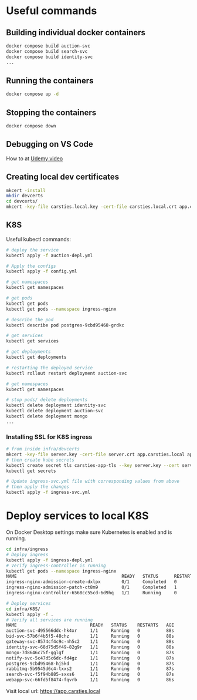 # Useful commands

## Building individual docker containers

```sh
docker compose build auction-svc
docker compose build search-svc
docker compose build identity-svc
...

```

## Running the containers

```sh
docker compose up -d
```

## Stopping the containers

```sh
docker compose down
```

## Debugging on VS Code

How to at [Udemy video](https://www.udemy.com/course/build-a-microservices-app-with-dotnet-and-nextjs-from-scratch/learn/lecture/39040800#notes)

## Creating local dev certificates

```sh
mkcert -install
mkdir devcerts
cd devcerts/
mkcert -key-file carsties.local.key -cert-file carsties.local.crt app.carsties.local api.carsties.local id.carsties.local
```

## K8S

Useful kubectl commands:

```sh
# deploy the service
kubectl apply -f auction-depl.yml

# Apply the configs
kubectl apply -f config.yml

# get namespaces
kubectl get namespaces

# get pods
kubectl get pods
kubectl get pods --namespace ingress-nginx

# describe the pod
kubectl describe pod postgres-9cbd95468-grdkc

# get services
kubectl get services

# get deployments
kubectl get deployments

# restarting the deployed service
kubectl rollout restart deployment auction-svc

# get namespaces
kubectl get namespaces

# stop pods/ delete deployments
kubectl delete deployment identity-svc
kubectl delete deployment auction-svc
kubectl delete deployment mongo
...
```

### Installing SSL for K8S ingress

```sh
# from inside infra/devcerts
mkcert -key-file server.key -cert-file server.crt app.carsties.local api.carsties.local id.carsties.local
# then create kube secrets
kubectl create secret tls carsties-app-tls --key server.key --cert server.crt
kubectl get secrets

# Update ingress-svc.yml file with corresponding values from above
# then apply the changes
kubectl apply -f ingress-svc.yml
```

# Deploy services to local K8S

On Docker Desktop settings make sure Kubernetes is enabled and is running.

```sh
cd infra/ingress
# Deplpy ingress
kubectl apply -f ingress-depl.yml
# Verify ingress-controller is running
kubectl get pods --namespace ingress-nginx
NAME                                        READY   STATUS      RESTARTS   AGE
ingress-nginx-admission-create-dxlpx        0/1     Completed   0          6d
ingress-nginx-admission-patch-ct8m9         0/1     Completed   1          6d
ingress-nginx-controller-6568cc55cd-6d9hq   1/1     Running     0          4m54s

# Deploy services
cd infra/K8S/
kubectl apply -f .
# Verify all services are running
NAME                            READY   STATUS    RESTARTS   AGE
auction-svc-d95566ddc-hk4xr     1/1     Running   0          88s
bid-svc-57b6f4b5f5-48chz        1/1     Running   0          88s
gateway-svc-8574cf4c9c-nh5c2    1/1     Running   0          88s
identity-svc-68d75d5f49-82g9r   1/1     Running   0          88s
mongo-7d8646c75f-gglgf          1/1     Running   0          87s
notify-svc-5c47d5c6dc-fd4gz     1/1     Running   0          87s
postgres-9cbd95468-hj5kd        1/1     Running   0          87s
rabbitmq-5b9545d6c4-txxs2       1/1     Running   0          87s
search-svc-f5f94b885-sxxs6      1/1     Running   0          87s
webapp-svc-66fd5f8474-fqvrb     1/1     Running   0          86s
```

Visit local url: https://app.carsties.local
